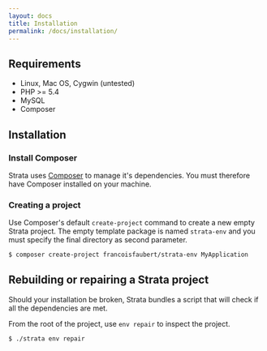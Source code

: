 ```yaml
---
layout: docs
title: Installation
permalink: /docs/installation/
---
```


## Requirements

 - Linux, Mac OS, Cygwin (untested)
 - PHP >= 5.4
 - MySQL
 - Composer

## Installation

### Install Composer

Strata uses [Composer](http://getcomposer.org/) to manage it's dependencies. You must therefore have Composer installed on your machine.

### Creating a project

Use Composer's default `create-project` command to create a new empty Strata project. The empty template package is named `strata-env` and you must specify the final directory as second parameter.

~~~ bash
$ composer create-project francoisfaubert/strata-env MyApplication
~~~

## Rebuilding or repairing a Strata project

Should your installation be broken, Strata bundles a script that will check if all the dependencies are met.

From the root of the project, use `env repair` to inspect the project.

~~~ bash
$ ./strata env repair
~~~
